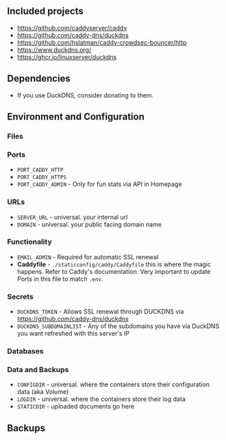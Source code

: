 ## Included projects

- https://github.com/caddyserver/caddy
- https://github.com/caddy-dns/duckdns
- https://github.com/hslatman/caddy-crowdsec-bouncer/http
- https://www.duckdns.org/
- https://ghcr.io/linuxserver/duckdns


## Dependencies
- If you use DuckDNS, consider donating to them. 

## Environment and Configuration

### Files


### Ports

- `PORT_CADDY_HTTP`
- `PORT_CADDY_HTTPS`
- `PORT_CADDY_ADMIN` - Only for fun stats via API in Homepage

### URLs
- `SERVER_URL` - universal. your internal url
- `DOMAIN` - universal. your public facing domain name

### Functionality
- `EMAIL_ADMIN` - Required for automatic SSL renewal
- **Caddyfile** - `./staticconfig/caddy/Caddyfile` this is where the magic happens. Refer to Caddy's documentation. Very important to update Ports in this file to match `.env`. 


### Secrets
- `DUCKDNS_TOKEN` - Allows SSL renewal through DUCKDNS via https://github.com/caddy-dns/duckdns
- `DUCKDNS_SUBDOMAINLIST` - Any of the subdomains you have via DuckDNS you want refreshed with this server's IP

### Databases


### Data and Backups
- `CONFIGDIR` - universal. where the containers store their configuration data (aka Volume)
- `LOGDIR` - universal. where the containers store their log data
- `STATICDIR` - uploaded documents go here


## Backups
